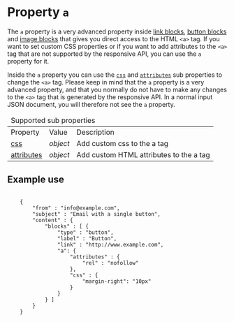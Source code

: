 # Property `a`

The `a` property is a very advanced property inside 
<a href="/support/json/block-link">link blocks</a>,
<a href="/support/json/block-button">button blocks</a> and
<a href="/support/json/block-image">image blocks</a> that gives you
direct access to the HTML ```<a>``` tag. If you want to set custom CSS
properties or if you want to add attributes to the ```<a>``` tag that are not
supported by the responsive API, you can use the `a` property for it.

Inside the `a` property you can use the 
<a href="/support/json/property-css">`css`</a> and 
<a href="/support/json/property-attributes">`attributes`</a> sub 
properties to change the ```<a>``` tag. Please keep in mind that
the `a` property is a very advanced property, and that you normally
do not have to make any changes to the ```<a>``` tag that is generated
by the responsive API. In a normal input JSON document, you will therefore
not see the `a` property.

<table class="info">
    <thead>
        <tr>
            <td colspan="3">Supported sub properties</td>
        </tr>
    </thead>
    <tbody>
        <tr class="thead">
            <td>Property</td>
            <td>Value</td>
            <td>Description</td>
        </tr>
        <tr>
            <td><a href="/support/json/property-css">css</a></td>
            <td><em>object</em></td>
            <td>Add custom css to the a tag</td>
        </tr>
        <tr>
            <td><a href="/support/json/property-attributes">attributes</a></td>
            <td><em>object</em></td>
            <td>Add custom HTML attributes to the a tag</td>
        </tr>
    </tbody>
</table>

## Example use
<pre><code>
    {
        "from" : "info@example.com",
        "subject" : "Email with a single button",
        "content" : {
            "blocks" : [ {
                "type" : "button",
                "label" : "Button",
                "link" : "http://www.example.com",
                "a": {
                    "attributes" : {
                        "rel" : "nofollow"
                    },
                    "css" : {
                        "margin-right": "10px"
                    }
                }
            } ]
        }
    }
</code></pre>
